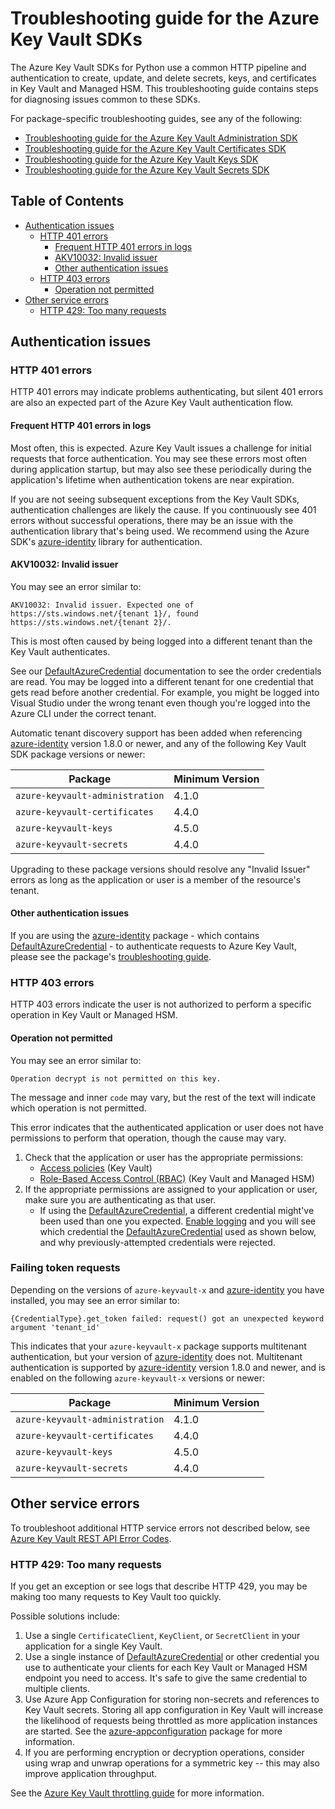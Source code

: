 # Troubleshooting guide for the Azure Key Vault SDKs

The Azure Key Vault SDKs for Python use a common HTTP pipeline and authentication to create, update, and delete secrets,
keys, and certificates in Key Vault and Managed HSM. This troubleshooting guide contains steps for diagnosing issues
common to these SDKs.

For package-specific troubleshooting guides, see any of the following:

* [Troubleshooting guide for the Azure Key Vault Administration SDK][kv_admin_troubleshooting]
* [Troubleshooting guide for the Azure Key Vault Certificates SDK][kv_certs_troubleshooting]
* [Troubleshooting guide for the Azure Key Vault Keys SDK][kv_keys_troubleshooting]
* [Troubleshooting guide for the Azure Key Vault Secrets SDK][kv_secrets_troubleshooting]

## Table of Contents

* [Authentication issues](#authentication-issues)
  * [HTTP 401 errors](#http-401-errors)
    * [Frequent HTTP 401 errors in logs](#frequent-http-401-errors-in-logs)
    * [AKV10032: Invalid issuer](#akv10032-invalid-issuer)
    * [Other authentication issues](#other-authentication-issues)
  * [HTTP 403 errors](#http-403-errors)
    * [Operation not permitted](#operation-not-permitted)
* [Other service errors](#other-service-errors)
  * [HTTP 429: Too many requests](#http-429-too-many-requests)

## Authentication issues

### HTTP 401 errors

HTTP 401 errors may indicate problems authenticating, but silent 401 errors are also an expected part of the Azure Key
Vault authentication flow.

#### Frequent HTTP 401 errors in logs

Most often, this is expected. Azure Key Vault issues a challenge for initial requests that force authentication. You may
see these errors most often during application startup, but may also see these periodically during the application's
lifetime when authentication tokens are near expiration.

If you are not seeing subsequent exceptions from the Key Vault SDKs, authentication challenges are likely the cause. If
you continuously see 401 errors without successful operations, there may be an issue with the authentication library
that's being used. We recommend using the Azure SDK's [azure-identity] library for authentication.

#### AKV10032: Invalid issuer

You may see an error similar to:

```text
AKV10032: Invalid issuer. Expected one of https://sts.windows.net/{tenant 1}/, found https://sts.windows.net/{tenant 2}/.
```

This is most often caused by being logged into a different tenant than the Key Vault authenticates.

See our [DefaultAzureCredential] documentation to see the order credentials are read. You may be logged into a different
tenant for one credential that gets read before another credential. For example, you might be logged into Visual Studio
under the wrong tenant even though you're logged into the Azure CLI under the correct tenant.

Automatic tenant discovery support has been added when referencing [azure-identity] version 1.8.0 or newer, and any of
the following Key Vault SDK package versions or newer:

Package | Minimum Version
--- | ---
`azure-keyvault-administration` | 4.1.0
`azure-keyvault-certificates` | 4.4.0
`azure-keyvault-keys` | 4.5.0
`azure-keyvault-secrets` | 4.4.0

Upgrading to these package versions should resolve any "Invalid Issuer" errors as long as the application or user is a
member of the resource's tenant.

#### Other authentication issues

If you are using the [azure-identity] package - which contains [DefaultAzureCredential] - to authenticate requests to
Azure Key Vault, please see the package's [troubleshooting guide][identity_troubleshooting].

### HTTP 403 errors

HTTP 403 errors indicate the user is not authorized to perform a specific operation in Key Vault or Managed HSM.

#### Operation not permitted

You may see an error similar to:

```text
Operation decrypt is not permitted on this key.
```

The message and inner `code` may vary, but the rest of the text will indicate which operation is not permitted.

This error indicates that the authenticated application or user does not have permissions to perform that operation,
though the cause may vary.

1. Check that the application or user has the appropriate permissions:
    * [Access policies][access_policies] (Key Vault)
    * [Role-Based Access Control (RBAC)][rbac] (Key Vault and Managed HSM)
2. If the appropriate permissions are assigned to your application or user, make sure you are authenticating as that
user.
    * If using the [DefaultAzureCredential], a different credential might've been used than one you expected.
    [Enable logging][identity_logging] and you will see which credential the [DefaultAzureCredential] used as shown
    below, and why previously-attempted credentials were rejected.

### Failing token requests

Depending on the versions of `azure-keyvault-x` and [azure-identity] you have installed, you may see an error similar
to:

```text
{CredentialType}.get_token failed: request() got an unexpected keyword argument 'tenant_id'
```

This indicates that your `azure-keyvault-x` package supports multitenant authentication, but your version of
[azure-identity] does not. Multitenant authentication is supported by [azure-identity] version 1.8.0 and newer, and is
enabled on the following `azure-keyvault-x` versions or newer:

Package | Minimum Version
--- | ---
`azure-keyvault-administration` | 4.1.0
`azure-keyvault-certificates` | 4.4.0
`azure-keyvault-keys` | 4.5.0
`azure-keyvault-secrets` | 4.4.0

## Other service errors

To troubleshoot additional HTTP service errors not described below, see
[Azure Key Vault REST API Error Codes][kv_error_codes].

### HTTP 429: Too many requests

If you get an exception or see logs that describe HTTP 429, you may be making too many requests to Key Vault too
quickly.

Possible solutions include:

1. Use a single `CertificateClient`, `KeyClient`, or `SecretClient` in your application for a single Key Vault.
2. Use a single instance of [DefaultAzureCredential] or other credential you use to authenticate your clients for each
Key Vault or Managed HSM endpoint you need to access. It's safe to give the same credential to multiple clients.
3. Use Azure App Configuration for storing non-secrets and references to Key Vault secrets. Storing all app
configuration in Key Vault will increase the likelihood of requests being throttled as more application instances are
started. See the [azure-appconfiguration] package for more information.
4. If you are performing encryption or decryption operations, consider using wrap and unwrap operations for a symmetric
key -- this may also improve application throughput.

See the [Azure Key Vault throttling guide][throttling_guide] for more information.


[access_policies]: https://docs.microsoft.com/azure/key-vault/general/assign-access-policy
[azure-appconfiguration]: https://github.com/Azure/azure-sdk-for-python/blob/main/sdk/appconfiguration/azure-appconfiguration/README.md
[azure-identity]: https://github.com/Azure/azure-sdk-for-python/blob/main/sdk/identity/azure-identity/README.md

[DefaultAzureCredential]: https://github.com/Azure/azure-sdk-for-python/blob/main/sdk/identity/azure-identity/README.md#defaultazurecredential

[identity_logging]: https://github.com/Azure/azure-sdk-for-python/blob/main/sdk/identity/azure-identity/README.md#logging
[identity_troubleshooting]: https://github.com/Azure/azure-sdk-for-python/blob/main/sdk/identity/azure-identity/TROUBLESHOOTING.md

[kv_admin_troubleshooting]: https://github.com/Azure/azure-sdk-for-python/tree/main/sdk/keyvault/azure-keyvault-administration/TROUBLESHOOTING.md
[kv_certs_troubleshooting]: https://github.com/Azure/azure-sdk-for-python/tree/main/sdk/keyvault/azure-keyvault-certificates/TROUBLESHOOTING.md
[kv_error_codes]: https://docs.microsoft.com/azure/key-vault/general/rest-error-codes
[kv_keys_troubleshooting]: https://github.com/Azure/azure-sdk-for-python/tree/main/sdk/keyvault/azure-keyvault-keys/TROUBLESHOOTING.md
[kv_secrets_troubleshooting]: https://github.com/Azure/azure-sdk-for-python/tree/main/sdk/keyvault/azure-keyvault-secrets/TROUBLESHOOTING.md

[rbac]: https://docs.microsoft.com/azure/key-vault/general/rbac-guide

[throttling_guide]: https://docs.microsoft.com/azure/key-vault/general/overview-throttling
